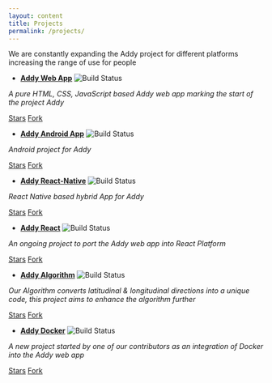 ```yaml
---
layout: content
title: Projects
permalink: /projects/
---
```


We are constantly expanding the Addy project for different platforms increasing the range of use for people
- **[Addy Web App](../addy/)**
![Build Status](https://travis-ci.org/addy-org/Addy.svg?branch=master)

*A pure HTML, CSS, JavaScript based Addy web app marking the start of the project Addy*

<a class="github-button" href="https://github.com/addy-org/Addy" data-size="large" data-show-count="true" aria-label="Star Addy on GitHub">Stars</a>
<a class="github-button" href="https://github.com/addy-org/Addy/fork" data-icon="octicon-repo-forked" data-size="large" data-show-count="true" aria-label="Fork Addy on GitHub">Fork</a>


- **[Addy Android App](../addy-android/)**
![Build Status](https://travis-ci.org/addy-org/Addy-Android.svg?branch=master)

*Android project for Addy*

<a class="github-button" href="https://github.com/addy-org/Addy-Android" data-size="large" data-show-count="true" aria-label="Star Addy-Android on GitHub">Stars</a>
<a class="github-button" href="https://github.com/addy-org/Addy-Android/fork" data-icon="octicon-repo-forked" data-size="large" data-show-count="true" aria-label="Fork Addy-Android on GitHub">Fork</a>


- **[Addy React-Native](../addy-react-native/)**
![Build Status](https://travis-ci.org/addy-org/Addy-React-Native.svg?branch=master)

*React Native based hybrid App for Addy*

<a class="github-button" href="https://github.com/addy-org/Addy-React-Native" data-size="large" data-show-count="true" aria-label="Star Addy-React-Native on GitHub">Stars</a>
<a class="github-button" href="https://github.com/addy-org/Addy-React-Native/fork" data-icon="octicon-repo-forked" data-size="large" data-show-count="true" aria-label="Fork Addy-React-Native on GitHub">Fork</a>


- **[Addy React](../addy-react/)**
![Build Status](https://travis-ci.org/addy-org/Addy-React.svg?branch=master)

*An ongoing project to port the Addy web app into React Platform*

<a class="github-button" href="https://github.com/addy-org/Addy-React" data-size="large" data-show-count="true" aria-label="Star Addy-React on GitHub">Stars</a>
<a class="github-button" href="https://github.com/addy-org/Addy-React/fork" data-icon="octicon-repo-forked" data-size="large" data-show-count="true" aria-label="Fork Addy-React on GitHub">Fork</a>


- **[Addy Algorithm](../addy-algorithm/)**
![Build Status](https://travis-ci.org/addy-org/Addy-Algorithm.svg?branch=master)

*Our Algorithm converts latitudinal & longitudinal directions into a unique code, this project aims to enhance the algorithm further*

<a class="github-button" href="https://github.com/addy-org/Addy-Algorithm" data-size="large" data-show-count="true" aria-label="Star Addy-Algorithm on GitHub">Stars</a>
<a class="github-button" href="https://github.com/addy-org/Addy-Algorithm/fork" data-icon="octicon-repo-forked" data-size="large" data-show-count="true" aria-label="Fork Addy-Algorithm on GitHub">Fork</a>


- **[Addy Docker](../addy-docker/)**
![Build Status](https://travis-ci.org/addy-org/Addy-Docker.svg?branch=master)

*A new project started by one of our contributors as an integration of Docker into the Addy web app*

<a class="github-button" href="https://github.com/addy-org/Addy-Docker" data-size="large" data-show-count="true" aria-label="Star Addy-Docker on GitHub">Stars</a>
<a class="github-button" href="https://github.com/addy-org/Addy-Docker/fork" data-icon="octicon-repo-forked" data-size="large" data-show-count="true" aria-label="Fork Addy-Docker on GitHub">Fork</a>
